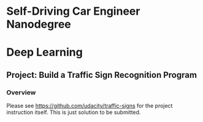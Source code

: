 # Self-Driving Car Engineer Nanodegree
# Deep Learning
## Project: Build a Traffic Sign Recognition Program

### Overview

Please see https://github.com/udacity/traffic-signs for the project instruction itself. This is just solution to be submitted.
